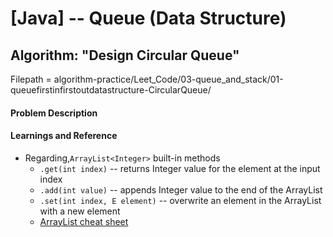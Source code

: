 # [Java] -- Queue (Data Structure)
## Algorithm: "Design Circular Queue"

Filepath = algorithm-practice/Leet_Code/03-queue_and_stack/01-queuefirstinfirstoutdatastructure-CircularQueue/

#### Problem Description


#### Learnings and Reference
* Regarding,`ArrayList<Integer>` built-in methods
	* `.get(int index)` -- returns Integer value for the element at the input index
	* `.add(int value)` -- appends Integer value to the end of the ArrayList
	* `.set(int index, E element)` -- overwrite an element in the ArrayList with a new element
	* [ArrayList cheat sheet](https://www.geeksforgeeks.org/arraylist-in-java/)
